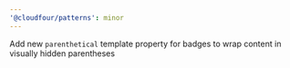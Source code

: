 ```yaml
---
'@cloudfour/patterns': minor
---
```


Add new `parenthetical` template property for badges to wrap content in visually hidden parentheses
